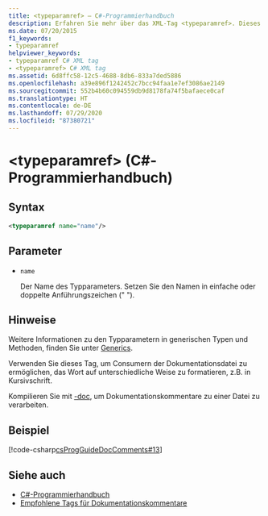 ```yaml
---
title: <typeparamref> – C#-Programmierhandbuch
description: Erfahren Sie mehr über das XML-Tag <typeparamref>. Dieses Tag ermöglicht es Nutzern der Dokumentationsdatei, ein Wort auf unterschiedliche Weise zu formatieren, z. B. kursiv.
ms.date: 07/20/2015
f1_keywords:
- typeparamref
helpviewer_keywords:
- typeparamref C# XML tag
- <typeparamref> C# XML tag
ms.assetid: 6d8ffc58-12c5-4688-8db6-833a7ded5886
ms.openlocfilehash: a39e896f1242452c7bcc94faa1e7ef3086ae2149
ms.sourcegitcommit: 552b4b60c094559db9d8178fa74f5bafaece0caf
ms.translationtype: HT
ms.contentlocale: de-DE
ms.lasthandoff: 07/29/2020
ms.locfileid: "87380721"
---
```

# <a name="typeparamref-c-programming-guide"></a>\<typeparamref> (C#-Programmierhandbuch)

## <a name="syntax"></a>Syntax

```xml
<typeparamref name="name"/>
```

## <a name="parameters"></a>Parameter

- `name`

  Der Name des Typparameters. Setzen Sie den Namen in einfache oder doppelte Anführungszeichen (" ").

## <a name="remarks"></a>Hinweise

Weitere Informationen zu den Typparametern in generischen Typen und Methoden, finden Sie unter [Generics](../generics/index.md).

Verwenden Sie dieses Tag, um Consumern der Dokumentationsdatei zu ermöglichen, das Wort auf unterschiedliche Weise zu formatieren, z.B. in Kursivschrift.

Kompilieren Sie mit [-doc](../../language-reference/compiler-options/doc-compiler-option.md), um Dokumentationskommentare zu einer Datei zu verarbeiten.

## <a name="example"></a>Beispiel

[!code-csharp[csProgGuideDocComments#13](~/samples/snippets/csharp/VS_Snippets_VBCSharp/csProgGuideDocComments/CS/DocComments.cs#13)]

## <a name="see-also"></a>Siehe auch

- [C#-Programmierhandbuch](../index.md)
- [Empfohlene Tags für Dokumentationskommentare](./recommended-tags-for-documentation-comments.md)
